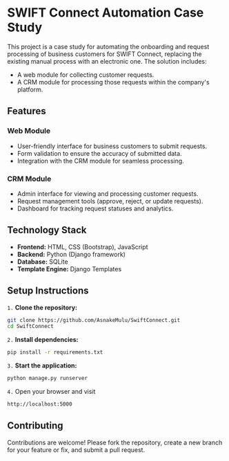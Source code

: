 # SWIFT Connect Automation Case Study
This project is a case study for automating the onboarding and request processing of business customers for SWIFT Connect, replacing the existing manual process with an electronic one. The solution includes:

- A web module for collecting customer requests.
- A CRM module for processing those requests within the company's platform.

## Features
### Web Module
- User-friendly interface for business customers to submit requests.
- Form validation to ensure the accuracy of submitted data.
- Integration with the CRM module for seamless processing.
### CRM Module
- Admin interface for viewing and processing customer requests.
- Request management tools (approve, reject, or update requests).
- Dashboard for tracking request statuses and analytics.

## Technology Stack
- **Frontend:** HTML, CSS (Bootstrap), JavaScript
- **Backend:** Python (Django framework)
- **Database:** SQLite
- **Template Engine:** Django Templates

## Setup Instructions

`1.` **Clone the repository:**
```bash
git clone https://github.com/AsnakeMulu/SwiftConnect.git
cd SwiftConnect
```

`2.` **Install dependencies:**
```bash
pip install -r requirements.txt
```

`3.` **Start the application:**
```bash
python manage.py runserver
```

`4.` Open your browser and visit 
```bash
http://localhost:5000
```

## Contributing
Contributions are welcome! Please fork the repository, create a new branch for your feature or fix, and submit a pull request.
